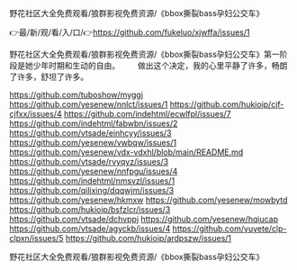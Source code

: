野花社区大全免费观看/狼群影视免费资源/《bbox撕裂bass孕妇公交车》

👉最/新/观/看/入/口/👉https://github.com/fukeluo/xjwffa/issues/1

野花社区大全免费观看/狼群影视免费资源/《bbox撕裂bass孕妇公交车》第一阶段是她少年时期和生动的自由。
　　做出这个决定，我的心里平静了许多，畅朗了许多，舒坦了许多。


https://github.com/tuboshow/myggj
https://github.com/yesenew/nnlct/issues/1
https://github.com/hukioip/cjf-cjfxx/issues/4
https://github.com/indehtml/ecwlfpl/issues/7
https://github.com/indehtml/fabwbn/issues/2
https://github.com/vtsade/einhcyy/issues/3
https://github.com/yesenew/vwbqw/issues/1
https://github.com/yesenew/vdx-vdxhl/blob/main/README.md
https://github.com/vtsade/rvyqyz/issues/3
https://github.com/yesenew/nnfpgu/issues/4
https://github.com/indehtml/nmsvzl/issues/1
https://github.com/qilixing/dqqwjm/issues/3
https://github.com/yesenew/hkmxw
https://github.com/yesenew/mowbytd
https://github.com/hukioip/bsfzlcr/issues/3
https://github.com/vtsade/dchvppj
https://github.com/yesenew/hqiucap
https://github.com/vtsade/agyckb/issues/4
https://github.com/yuyete/clp-clpxn/issues/5
https://github.com/hukioip/ardpszw/issues/1

野花社区大全免费观看/狼群影视免费资源/《bbox撕裂bass孕妇公交车》
